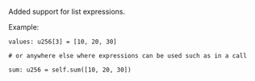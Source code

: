 Added support for list expressions.

Example:

```
values: u256[3] = [10, 20, 30]

# or anywhere else where expressions can be used such as in a call

sum: u256 = self.sum([10, 20, 30])
```
